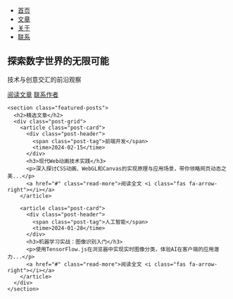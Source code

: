 <!DOCTYPE html>
<html lang="zh-CN">
<head>
  <meta charset="UTF-8">
  <meta name="viewport" content="width=device-width, initial-scale=1.0">

  <!-- 其他head内容（如title、meta标签） -->
  <style>
    /* 覆盖导航栏的CSS */
    header, .main-content {  /* 确保选择器匹配你的页面元素 */
      position: relative;
      z-index: 9999;
      margin-top: -60px;     /* 根据实际导航栏高度调整 */
    }
  </style>

  <title>技术视界 | 首页</title>
  <link rel="stylesheet" href="library/css/style.css">
  <link rel="stylesheet" href="https://cdnjs.cloudflare.com/ajax/libs/font-awesome/6.0.0/css/all.min.css">
</head>
<body>
  <nav class="navbar">
    <ul class="nav-links">
      <li><a href="library/pages/index.html"><i class="fas fa-home"></i> 首页</a></li>
      <!-- 修改导航栏链接自动打开 -->
      <li><a href="library/pages/articles.html#all-expand"><i class="fas fa-book-open"></i> 文章</a></li>
      <li><a href="library/pages/about.html"><i class="fas fa-user"></i> 关于</a></li>
      <li><a href="library/pages/contact.html"><i class="fas fa-envelope"></i> 联系</a></li>
    </ul>
  </nav>

  <main class="container">
    <section class="hero">
      <div class="hero-content">
        <h1 class="hero-title">探索数字世界的无限可能</h1>
        <p class="hero-subtitle">技术与创意交汇的前沿观察</p>
        <div class="cta-buttons">
          <a href="library/pages/articles.html" class="btn primary">阅读文章</a>
          <a href="library/pages/contact.html" class="btn secondary">联系作者</a>
        </div>
      </div>
    </section>

    <section class="featured-posts">
      <h2>精选文章</h2>
      <div class="post-grid">
        <article class="post-card">
          <div class="post-header">
            <span class="post-tag">前端开发</span>
            <time>2024-02-15</time>
          </div>
          <h3>现代Web动画技术实践</h3>
          <p>深入探讨CSS动画、WebGL和Canvas的实现原理与应用场景，带你领略网页动态之美...</p>
          <a href="#" class="read-more">阅读全文 <i class="fas fa-arrow-right"></i></a>
        </article>

        <article class="post-card">
          <div class="post-header">
            <span class="post-tag">人工智能</span>
            <time>2024-01-28</time>
          </div>
          <h3>机器学习实战：图像识别入门</h3>
          <p>使用TensorFlow.js在浏览器中实现实时图像分类，体验AI在客户端的应用潜力...</p>
          <a href="#" class="read-more">阅读全文 <i class="fas fa-arrow-right"></i></a>
        </article>
      </div>
    </section>
  </main>

  <script src="library/js/particles.js"></script>
</body>
</html>
